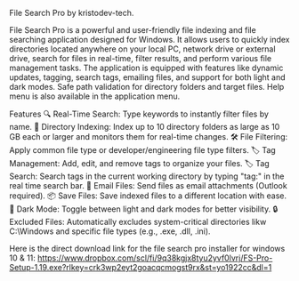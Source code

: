 File Search Pro by kristodev-tech.

File Search Pro is a powerful and user-friendly file indexing and file searching application designed for Windows. It allows users to quickly index directories located anywhere on your local PC, network drive or external drive, search for files in real-time, filter results, and perform various file management tasks. The application is equipped with features like dynamic updates, tagging, search tags, emailing files, and support for both light and dark modes. Safe path validation for directory folders and target files. Help menu is also available in the application menu.

Features
🔍 Real-Time Search: Type keywords to instantly filter files by name.
📁 Directory Indexing: Index up to 10 directory folders as large as 10 GB each or larger and monitors them for real-time changes.
🛠 File Filtering: Apply common file type or developer/engineering file type filters.
🏷 Tag Management: Add, edit, and remove tags to organize your files.
🏷 Tag Search: Search tags in the current working directory by typing "tag:" in the real time search bar.
📧 Email Files: Send files as email attachments (Outlook required).
📦 Save Files: Save indexed files to a different location with ease.
🎨 Dark Mode: Toggle between light and dark modes for better visibility.
🔒 Excluded Files: Automatically excludes system-critical directories likw C:\\Windows and specific file types (e.g., .exe, .dll, .ini).

Here is the direct download link for the file search pro installer for windows 10 & 11: https://www.dropbox.com/scl/fi/9q38kgjx8tyu2yvf0lvrj/FS-Pro-Setup-1.19.exe?rlkey=crk3wp2eyt2goacqcmogst9rx&st=yo1922cc&dl=1
